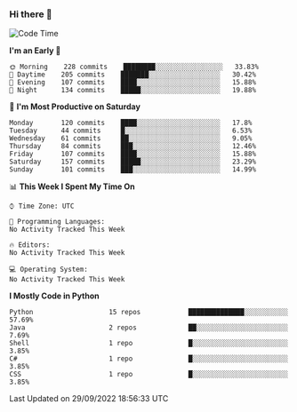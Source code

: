 ### Hi there 👋

<!--START_SECTION:waka-->
![Code Time](http://img.shields.io/badge/Code%20Time-260%20hrs%2027%20mins-blue)

**I'm an Early 🐤** 

```text
🌞 Morning    228 commits    ████████░░░░░░░░░░░░░░░░░   33.83% 
🌆 Daytime    205 commits    ███████░░░░░░░░░░░░░░░░░░   30.42% 
🌃 Evening    107 commits    ████░░░░░░░░░░░░░░░░░░░░░   15.88% 
🌙 Night      134 commits    █████░░░░░░░░░░░░░░░░░░░░   19.88%

```
📅 **I'm Most Productive on Saturday** 

```text
Monday       120 commits    ████░░░░░░░░░░░░░░░░░░░░░   17.8% 
Tuesday      44 commits     █░░░░░░░░░░░░░░░░░░░░░░░░   6.53% 
Wednesday    61 commits     ██░░░░░░░░░░░░░░░░░░░░░░░   9.05% 
Thursday     84 commits     ███░░░░░░░░░░░░░░░░░░░░░░   12.46% 
Friday       107 commits    ████░░░░░░░░░░░░░░░░░░░░░   15.88% 
Saturday     157 commits    █████░░░░░░░░░░░░░░░░░░░░   23.29% 
Sunday       101 commits    ███░░░░░░░░░░░░░░░░░░░░░░   14.99%

```


📊 **This Week I Spent My Time On** 

```text
⌚︎ Time Zone: UTC

💬 Programming Languages: 
No Activity Tracked This Week

🔥 Editors: 
No Activity Tracked This Week

💻 Operating System: 
No Activity Tracked This Week

```

**I Mostly Code in Python** 

```text
Python                   15 repos            ██████████████░░░░░░░░░░░   57.69% 
Java                     2 repos             ██░░░░░░░░░░░░░░░░░░░░░░░   7.69% 
Shell                    1 repo              █░░░░░░░░░░░░░░░░░░░░░░░░   3.85% 
C#                       1 repo              █░░░░░░░░░░░░░░░░░░░░░░░░   3.85% 
CSS                      1 repo              █░░░░░░░░░░░░░░░░░░░░░░░░   3.85%

```



 Last Updated on 29/09/2022 18:56:33 UTC
<!--END_SECTION:waka-->

<!--
**e1630m/e1630m** is a ✨ _special_ ✨ repository because its `README.md` (this file) appears on your GitHub profile.

Here are some ideas to get you started:

- 🔭 I’m currently working on ...
- 🌱 I’m currently learning ...
- 👯 I’m looking to collaborate on ...
- 🤔 I’m looking for help with ...
- 💬 Ask me about ...
- 📫 How to reach me: ...
- 😄 Pronouns: ...
- ⚡ Fun fact: ...
-->
